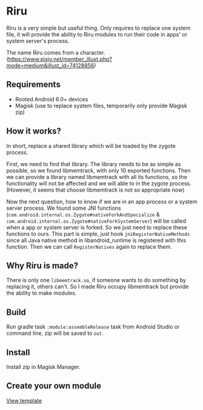 # Riru

Riru is a very simple but useful thing. Only requires to replace one system file, it will provide the ability to Riru modules to run their code in apps' or system server's process.

The name Riru comes from a character. (https://www.pixiv.net/member_illust.php?mode=medium&illust_id=74128856)

## Requirements

* Rooted Android 6.0+ devices 
* Magisk (use to replace system files, temporarily only provide Magisk zip)

## How it works?

In short, replace a shared library which will be loaded by the zygote process.

First, we need to find that library. The library needs to be as simple as possible, so we found libmemtrack, with only 10 exported functions.
Then we can provide a library named libmemtrack with all its functions, so the functionality will not be affected and we will able to in the zygote process. (However, it seems that choose libmemtrack is not so appropriate now)

Now the next question, how to know if we are in an app process or a system server process.
We found some JNI functions (`com.android.internal.os.Zygote#nativeForkAndSpecialize` & `com.android.internal.os.Zygote#nativeForkSystemServer`) will be called when a app or system server is forked.
So we just need to replace these functions to ours. This part is simple, just hook `jniRegisterNativeMethods` since all Java native method in libandroid_runtime is registered with this function.
Then we can call `RegisterNatives` again to replace them.

## Why Riru is made?

There is only one `libmemtrack.so`, if someone wants to do something by replacing it, others can't. So I made Riru occupy libmemtrack but provide the ability to make modules.

## Build

Run gradle task `:module:assembleRelease` task from Android Studio or command line, zip will be saved to `out`.

## Install

Install zip in Magisk Manager.

## Create your own module

[View template](https://github.com/RikkaApps/Riru-Template)